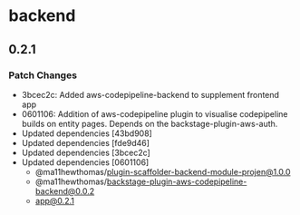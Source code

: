 # backend

## 0.2.1

### Patch Changes

- 3bcec2c: Added aws-codepipeline-backend to supplement frontend app
- 0601106: Addition of aws-codepipeline plugin to visualise codepipeline builds on entity pages. Depends on the backstage-plugin-aws-auth.
- Updated dependencies [43bd908]
- Updated dependencies [fde9d46]
- Updated dependencies [3bcec2c]
- Updated dependencies [0601106]
  - @ma11hewthomas/plugin-scaffolder-backend-module-projen@1.0.0
  - @ma11hewthomas/backstage-plugin-aws-codepipeline-backend@0.0.2
  - app@0.2.1
